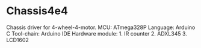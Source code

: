# Chassis4e4
Chassis driver for 4-wheel-4-motor.
  MCU: ATmega328P
  Language: Arduino C
  Tool-chain: Arduino IDE
  Hardware module:
    1. IR counter
    2. ADXL345
    3. LCD1602
